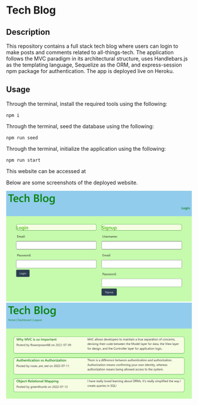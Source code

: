 # Tech Blog

## Description

This repository contains a full stack tech blog where users can login to make posts and comments related to all-things-tech. The application follows the MVC paradigm in its architectural structure, uses Handlebars.js as the templating language, Sequelize as the ORM, and express-session npm package for authentication. The app is deployed live on Heroku. 

## Usage

Through the terminal, install the required tools using the following: 

```
npm i
```
Through the terminal, seed the database using the following: 

```
npm run seed
```

Through the terminal, initialize the application using the following:

```
npm run start
```

This website can be accessed at 

Below are some screenshots of the deployed website. 

![login page](./public/assets/images/screenshot.PNG)
![dashboard](./public/assets/images/screenshot2.PNG)
